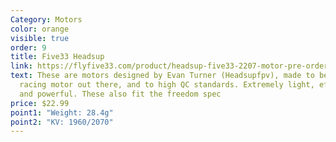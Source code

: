 ```yaml
---
Category: Motors
color: orange
visible: true
order: 9
title: Five33 Headsup
link: https://flyfive33.com/product/headsup-five33-2207-motor-pre-order-single/
text: These are motors designed by Evan Turner (Headsupfpv), made to be the best
  racing motor out there, and to high QC standards. Extremely light, efficient,
  and powerful. These also fit the freedom spec
price: $22.99
point1: "Weight: 28.4g"
point2: "KV: 1960/2070"
---
```

